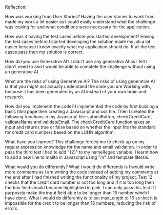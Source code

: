 Reflection:


How was working from User Stories?
Having the user stories to work from made my work a lot easier as I could easily understand
what the challenge was looking for and what conditions were necessary for the application.


How was it having the test cases before you started development?
Having the test cases before I started developing the solution made my job a lot easier because
I knew exactly what my application should do. If all the test cases pass then my solution is correct.


How did you use Generative AI?
I didn't use any generative AI as I felt I didn't need to and I would be able to complete the
challenge without using an generative AI.


What are the risks of using Generative AI?
The risks of using generative AI is that you might not actually understand the code you are
Working with, because it has been generated by an AI instead of your own brain and research.


How did you implement the code?
I implemented the code by first building a basic html page then creating a Javascript and css file.
Then I created the following functions in my Javascript file: submitButton, checkCreditCard, validateName and validateEmail. The checkCreditCard function takes an input and returns true or false based on whether the input fits the standard for credit card numbers based on the LUHN algorithm. 




What have you learned?
This challenge forced me to check up on my regular expression knowledge for the name and email validation.
In order to pass the third test I had to add "{2}" to my nameRegex variable.
I learnt how to add a new line to mailto in Javascript using "/n" and template literals.


What would you do differently?
What I would do differently is I would write more comments as I am writing the code instead of adding my comments at the end
after I had finished writing the functionality of my project. Test 12 checks that the credit card number is not too long and
if it is too long then the box field should become highlighted in pink. I can only pass this test if I purposely make the input
field able to be longer than 16 number which I have done. What I would do differently is to set maxLength to 16 so that it is
impossible for the credit to be longer than 16 numbers, reducing the risk of errors.

